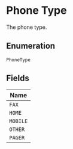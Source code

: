 
# Phone Type

The phone type.

## Enumeration

`PhoneType`

## Fields

| Name |
|  --- |
| `FAX` |
| `HOME` |
| `MOBILE` |
| `OTHER` |
| `PAGER` |

